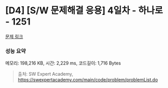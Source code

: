 # [D4] [S/W 문제해결 응용] 4일차 - 하나로 - 1251 

[문제 링크](https://swexpertacademy.com/main/code/problem/problemDetail.do?contestProbId=AV15StKqAQkCFAYD) 

### 성능 요약

메모리: 198,216 KB, 시간: 2,229 ms, 코드길이: 1,716 Bytes



> 출처: SW Expert Academy, https://swexpertacademy.com/main/code/problem/problemList.do